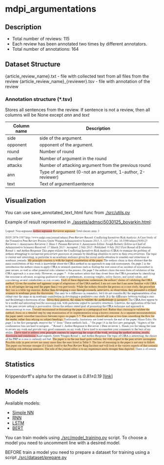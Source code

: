 # mdpi_argumentations

## Description

- Total number of reviews: 115
- Each review has been annotated two times by different annotators.
- Total number of annotations: 164

## Dataset Structure

{article_review_name}.txt - file with collected text from all files from the review
{article_review_name}_{reviewer}.tsv - file with annotation of the review

### Annotation structure (*.tsv)

Stores all sentences from the review. If sentence is not a review, then all columns will be None except _ann_ and _text_

| Column name | Description                                                |
|-------------|------------------------------------------------------------|
| side        | side of the argument.                                      |
| opponent    | opponent of the argument.                                  |
| round       | Number of round                                            |
| number      | Number of argument in the round                            |
| attacks     | Number of attacking argument from the previous round       |
| ann         | Type of argument (0-not an argument, 1-author, 2-reviewer) |
| text        | Text of argument\sentence                                  |

## Visualization

You can use save_annotated_text_html func from [./src/utils.py](./src/utils.py)

Example of result represented in [./assets/admsci5030125_boyarkin.html](./assets/admsci5030125_boyarkin.html):


![visualization_example.png](./assets/visualization_example.png)

## Statistics

Krippendorff's alpha for the dataset is _0.81±0.19_ [[link]](https://en.wikipedia.org/wiki/Krippendorff%27s_alpha)

## Models

Available models:
- [Simple NN](./src/models/simple_model.py) 
- [RNN](./src/models/rnn_simple_model.py)
- [LSTM](./src/models/lstm_model.py)
- [BERT](./src/models/bert_model.py)


You can train models using [./src/model_training.py](./src/model_training.py) script. To choose a model you need to uncomment line with a desired model.

BEFORE train a model you need to prepare a dataset for training using a script [./src/dataset/prepare.py](./src/dataset/prepare.py)
